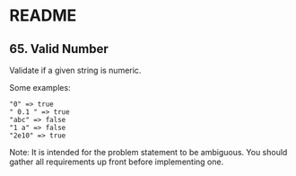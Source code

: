 # README

## 65. Valid Number

Validate if a given string is numeric.

Some examples:

```shell
"0" => true
" 0.1 " => true
"abc" => false
"1 a" => false
"2e10" => true
```

Note: It is intended for the problem statement to be ambiguous. You should gather all requirements up front before implementing one.
